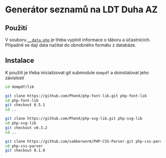 # Generátor seznamů na LDT Duha AZ

## Použití
V souboru [`__data.php`](__data.php) je třeba vyplnit informace o táboru a účastnících. Případně se dají data načítat do obnobného formátu z databáze.

## Instalace

K použití je třeba inicializovat git submodule `dompdf` a doinstalovat jeho závislosti

```bash
cd dompdf/lib

git clone https://github.com/PhenX/php-font-lib.git php-font-lib
cd php-font-lib
git checkout 0.5.1
cd ..

git clone https://github.com/PhenX/php-svg-lib.git php-svg-lib
cd php-svg-lib
git checkout v0.3.2
cd ..

git clone https://github.com/sabberworm/PHP-CSS-Parser.git php-css-parser
cd php-css-parser
git checkout 8.1.0
```